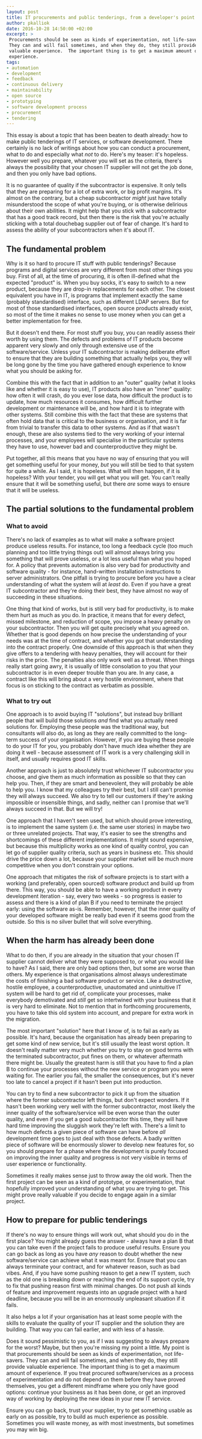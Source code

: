 ```yaml
---
layout: post
title: IT procurements and public tenderings, from a developer's point of view
author: pkalliok
date: 2016-10-28 14:50:00 +02:00
excerpt: >
 Procurements should be seen as kinds of experimentation, not life-savers.
 They can and will fail sometimes, and when they do, they still provide
 valuable experience.  The important thing is to get a maximum amount of
 experience.
tags:
- automation
- development
- feedback
- continuous delivery
- maintainability
- open source
- prototyping
- software development process
- procurement
- tendering
---
```


This essay is about a topic that has been beaten to death already: how
to make public tenderings of IT services, or software development.
There certainly is no lack of writings about how you can conduct a
procurement, what to do and especially what _not_ to do.  Here's my
teaser: it's hopeless.  However well you prepare, whatever you will set
as the criteria, there's always the possibility that your chosen IT
supplier will not get the job done, and then you only have bad options.

It is no guarantee of quality if the subcontractor is expensive.  It
only tells that they are preparing for a lot of extra work, or big
profit margins.  It's almost on the contrary, but a cheap subcontractor
_might_ just have totally misunderstood the scope of what you're buying,
or is otherwise delirious about their own abilities.  It might help that
you stick with a subcontractor that has a good track record, but then
there is the risk that you're actually sticking with a total douchebag
supplier out of fear of change.  It's hard to assess the ability of your
subcontractors when it's about IT.

## The fundamental problem

Why is it so hard to procure IT stuff with public tenderings?  Because
programs and digital services are very different from most other things
you buy.  First of all, at the time of procuring, it is often
ill-defined what the expected "product" is.  When you buy socks, it's
easy to switch to a new product, because they are drop-in replacements
for each other.  The closest equivalent you have in IT, is programs that
implement exactly the same (probably standardised) interface, such as
different LDAP servers.  But for most of those standardised interfaces,
open source products already exist, so most of the time it makes no
sense to use money when you can get a better implementation for free.

But it doesn't end there.  For most stuff you buy, you can readily
assess their worth by using them.  The defects and problems of IT
products become apparent very slowly and only through extensive use of
the software/service.  Unless your IT subcontractor is making deliberate
effort to ensure that they are building something that actually helps
you, they will be long gone by the time you have gathered enough
experience to know what you should be asking for.  

Combine this with the fact that in addition to an "outer" quality (what
it looks like and whether it is easy to use), IT products also have an
"inner" quality: how often it will crash, do you ever lose data, how
difficult the product is to update, how much resources it consumes, how
difficult further development or maintenance will be, and how hard it is
to integrate with other systems.  Still combine this with the fact that
these are systems that often hold data that is critical to the business
or organisation, and it is far from trivial to transfer this data to
other systems.  And as if that wasn't enough, these are also systems
tied to the very working of your internal processes, and your employees
will specialise in the particular systems they have to use, however bad
and counterproductive they might be.

Put together, all this means that you have no way of ensuring that you
will get something useful for your money, _but_ you will still be tied
to that system for quite a while.  As I said, it is hopeless.  What will
then happen, if it is hopeless?  With your tender, you will get what you
will get.  You can't really ensure that it will be something useful, but
there _are_ some ways to ensure that it will be useless.

## The partial solutions to the fundamental problem

### What to avoid

There's no lack of examples as to what will make a software project
produce useless results.  For instance, too long a feedback cycle (too
much planning and too little trying things out) will almost always bring
you something that will prove useless, or a lot less useful than what
you hoped for.  A policy that prevents automation is also very bad for
productivity and software quality - for instance, hand-written
installation instructions to server administrators.  One pitfall is
trying to procure before you have a clear understanding of what the
system will at _least_ do.  Even if you have a great IT subcontractor
and they're doing their best, they have almost no way of succeeding in
these situations.

One thing that kind of works, but is still very bad for productivity, is
to make them hurt as much as you do.  In practice, it means that for
every defect, missed milestone, and reduction of scope, you impose a
heavy penalty on your subcontractor.  Then you will get quite precisely
what you agreed on.  Whether that is good depends on how precise the
understanding of your needs was at the time of contract, and whether
you got that understanding into the contract properly.  One downside of
this approach is that when they give offers to a tendering with heavy
penalties, they will account for their risks in the price.  The
penalties also only work well as a threat.  When things really start
going awry, it is usually of little consolation to you that your
subcontractor is in even deeper trouble than you are.  In any case, a
contract like this will bring about a very hostile environment, where
that focus is on sticking to the contract as verbatim as possible.

### What to try out

One approach is to avoid buying IT "solutions", but instead buy
brilliant people that will build those solutions _and_ find what you
actually need solutions for.  Employing these people was the traditional
way, but consultants will also do, as long as they are really committed
to the long-term success of your organisation.  However, if you are
buying these people to do your IT for you, you probably don't have much
idea whether they are doing it well - because assessment of IT work is a
very challenging skill in itself, and usually requires good IT skills.

Another approach is just to absolutely trust whichever IT subcontractor
you choose, and give them as much information as possible so that they
can help you.  Then, if they are smart and benevolent, they will
probably be able to help you.  I know that my colleagues try their best,
but I still can't promise they will always succeed.  We also try to tell
our customers if they're asking impossible or insensible things, and
sadly, neither can I promise that we'll always succeed in that.  But we
will try!

One approach that I haven't seen used, but which should prove
interesting, is to implement the same system (i.e. the same user
stories) in maybe two or three unrelated projects.  That way, it's
easier to see the strengths and shortcomings of these different
implementations.  It might sound expensive, but because this
multiplicity works as one kind of quality control, you can let go of
supplier quality criteria, such as years in business etc.  This should
drive the price down a lot, because your supplier market will be much
more competitive when you don't constrain your options.

One approach that mitigates the risk of software projects is to start
with a working (and preferably, open sourced) software product and build
up from there.  This way, you should be able to have a working product
in every development iteration - say, every two weeks - so progress is
easier to assess and there is a kind of plan B if you need to terminate
the project early: using the software as-is.  Remember, however, that
the inner quality of your developed software might be really bad even if
it seems good from the outside.  So this is no silver bullet that will
solve everything.

## When the harm has already been done

What to do then, if you are already in the situation that your chosen IT
supplier cannot deliver what they were supposed to, or what you would
like to have?  As I said, there are only bad options then, but some are
worse than others.  My experience is that organisations almost always
underestimate the costs of finishing a bad software product or service.
Like a destructive, hostile employee, a counterproductive, unautomated
and unintuitive IT system will be hard to get rid of, complicate your
processes, make everybody demotivated and _still_ get so intertwined
with your business that it is very hard to eliminate.  Not to mention
that in forthcoming procurements, you have to take this old system into
account, and prepare for extra work in the migration.

The most important "solution" here that I know of, is to fail as early
as possible.  It's hard, because the organisation has already been
preparing to get some kind of new service, but it's still usually the
least worst option.  It doesn't really matter very much whether you try
to stay on good terms with the terminated subcontractor, put fines on
them, or whatever aftermath there might be.  Usually the greatest harm
is still that you have to find a plan B to continue your processes
without the new service or program you were waiting for.  The earlier
you fail, the smaller the consequences, but it's never too late to
cancel a project if it hasn't been put into production.

You can try to find a new subcontractor to pick it up from the situation
where the former subcontractor left things, but don't expect wonders.
If it hasn't been working very well with the former subcontractor, most
likely the inner quality of the software/service will be even worse than
the outer quality, and even if you get a good subcontractor this time,
they will have hard time improving the sluggish work they're left with.
There's a limit to how much defects a given piece of software can have
before _all_ development time goes to just deal with those defects.  A
badly written piece of software will be enormously slower to develop new
features for, so you should prepare for a phase where the development is
purely focused on improving the inner quality and progress is not very
visible in terms of user experience or functionality.

Sometimes it really makes sense just to throw away the old work.  Then
the first project can be seen as a kind of prototype, or
experimentation, that hopefully improved your understanding of what you
are trying to get.  This might prove really valuable if you decide to
engage again in a similar project.

## How to prepare for public tenderings

If there's no way to ensure things will work out, what should you do in
the first place?  You might already guess the answer - always have a
plan B that you can take even if the project fails to produce useful
results.  Ensure you can go back as long as you have _any_ reason to
doubt whether the new software/service can achieve what it was meant
for.  Ensure that you can always terminate your contract, and for
whatever reason, such as bad vibes.  And, if you have some pushing
reason to get a new IT system, such as the old one is breaking down or
reaching the end of its support cycle, try to fix that pushing reason
first with minimal changes.  Do not push all kinds of feature and
improvement requests into an upgrade project with a hard deadline,
because you will be in an enormously unpleasant situation if it fails.

It also helps a lot if your organisation has at least some people with
the skills to evaluate the quality of your IT supplier and the solution
they are building.  That way you can fail earlier, and with less of a
hassle.

Does it sound pessimistic to you, as if I was suggesting to always
prepare for the worst?  Maybe, but then you're missing my point a
little.  My point is that procurements should be seen as kinds of
experimentation, not life-savers.  They can and will fail sometimes, and
when they do, they still provide valuable experience.  The important
thing is to get a maximum amount of experience.  If you treat
procured software/services as a process of experimentation and do not
depend on them before they have proved themselves, you get a different
mindframe where you only have good options: continue your business as it
has been done, or get an improved way of working by deploying the new
ideas in your new IT service.

Ensure you can go back, trust your supplier, try to get something usable
as early on as possible, try to build as much experience as possible.
Sometimes you will waste money, as with most investments, but sometimes
you may win big.

